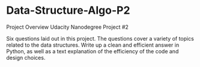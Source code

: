 # Data-Structure-Algo-P2
Project Overview
Udacity Nanodegree Project #2

Six questions laid out in this project. The questions cover a variety of topics related to the data structures. Write up a clean and efficient answer in Python, as well as a text explanation of the efficiency of the code and design choices.
